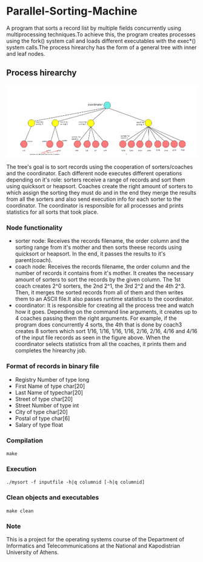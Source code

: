 # Parallel-Sorting-Machine
A program that sorts a record list by multiple fields concurrently using multiprocessing techniques.To achieve this, the program creates 
processes using the fork() system call and loads different executables with the exec*() system calls.The process hirearchy has the form of 
a general tree with inner and leaf nodes.

## Process hirearchy
![alt text](hirearchy.png)

The tree's goal is to sort records using the cooperation of sorters/coaches and the coordinator. Each different node executes different operations
depending on it's role: sorters receive a range of records and sort them using quicksort or heapsort. Coaches create the right amount of sorters to
which assign the sorting they must do and in the end they merge the results from all the sorters and also send execution info for each sorter to the
coordinator. The coordinator is responsible for all processes and prints statistics for all sorts that took place.

### Node functionality
* sorter node: Receives the records filename, the order column and the sorting range from it's mother and then sorts theese records using quicksort or 
  heapsort. In the end, it passes the results to it's parent(coach).
* coach node: Receives the records filename, the order column and the number of records it contains from it's mother. It creates the necessary amount of
  sorters to sort the records by the given column. The 1st coach creates 2^0 sorters, the 2nd 2^1, the 3rd 2^2 and the 4th 2^3.
  Then, it merges the sorted records from all of them and then writes them to an ASCII file.It also passes runtime statistics to the coordinator.
* coordinator: It is responsible for creating all the process tree and watch how it goes. Depending on the command line arguments, it creates up to 4 
  coaches passing them the right arguments. For example, if the program does concurrently 4 sorts, the 4th that is done by coach3 creates 8 sorters
  which sort 1/16, 1/16, 1/16, 1/16, 2/16, 2/16, 4/16 and 4/16 of the input file records as seen in the figure above. When the coordinator selects 
  statistics from all the coaches, it prints them and completes the hirearchy job.

### Format of records in binary file
* Registry Number of type long
* First Name of type char[20]
* Last Name of typechar[20]
* Street of type char[20]
* Street Number of type int
* City of type char[20]
* Postal of type char[6]
* Salary of type float

### Compilation
```
make
```

### Execution
```
./mysort -f inputfile -h|q columnid [-h|q columnid]
```

### Clean objects and executables
```
make clean
```

### Note 
This is a project for the operating systems course of the Department of Informatics and Telecommunications at the National and Kapodistrian University
of Athens.